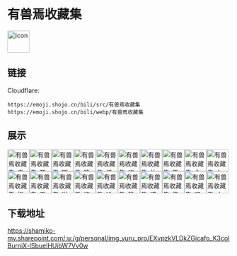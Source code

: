 # 有兽焉收藏集
<img src="https://emoji.shojo.cn/bili/src/有兽焉收藏集/icon.png" width="50" height="50" alt="icon">

## 链接
Cloudflare:
```
https://emoji.shojo.cn/bili/src/有兽焉收藏集
https://emoji.shojo.cn/bili/webp/有兽焉收藏集
```
## 展示
<img src="https://emoji.shojo.cn/bili/src/有兽焉收藏集/有兽焉收藏集-卖个萌.png" width="50" height="50" alt="有兽焉收藏集-卖个萌"><img src="https://emoji.shojo.cn/bili/src/有兽焉收藏集/有兽焉收藏集-开心.png" width="50" height="50" alt="有兽焉收藏集-开心"><img src="https://emoji.shojo.cn/bili/src/有兽焉收藏集/有兽焉收藏集-期待.png" width="50" height="50" alt="有兽焉收藏集-期待"><img src="https://emoji.shojo.cn/bili/src/有兽焉收藏集/有兽焉收藏集-晚安.png" width="50" height="50" alt="有兽焉收藏集-晚安"><img src="https://emoji.shojo.cn/bili/src/有兽焉收藏集/有兽焉收藏集-抓住小福瑞.png" width="50" height="50" alt="有兽焉收藏集-抓住小福瑞"><img src="https://emoji.shojo.cn/bili/src/有兽焉收藏集/有兽焉收藏集-吃瓜.png" width="50" height="50" alt="有兽焉收藏集-吃瓜"><img src="https://emoji.shojo.cn/bili/src/有兽焉收藏集/有兽焉收藏集-放个钩子.png" width="50" height="50" alt="有兽焉收藏集-放个钩子"><img src="https://emoji.shojo.cn/bili/src/有兽焉收藏集/有兽焉收藏集-干杯！.png" width="50" height="50" alt="有兽焉收藏集-干杯！"><img src="https://emoji.shojo.cn/bili/src/有兽焉收藏集/有兽焉收藏集-心动.png" width="50" height="50" alt="有兽焉收藏集-心动"><img src="https://emoji.shojo.cn/bili/src/有兽焉收藏集/有兽焉收藏集-左拥右抱.png" width="50" height="50" alt="有兽焉收藏集-左拥右抱"><img src="https://emoji.shojo.cn/bili/src/有兽焉收藏集/有兽焉收藏集-抱紧.png" width="50" height="50" alt="有兽焉收藏集-抱紧"><img src="https://emoji.shojo.cn/bili/src/有兽焉收藏集/有兽焉收藏集-干饭.png" width="50" height="50" alt="有兽焉收藏集-干饭"><img src="https://emoji.shojo.cn/bili/src/有兽焉收藏集/有兽焉收藏集-送你一个！.png" width="50" height="50" alt="有兽焉收藏集-送你一个！"><img src="https://emoji.shojo.cn/bili/src/有兽焉收藏集/有兽焉收藏集-吃土中.png" width="50" height="50" alt="有兽焉收藏集-吃土中"><img src="https://emoji.shojo.cn/bili/src/有兽焉收藏集/有兽焉收藏集-哈喽.png" width="50" height="50" alt="有兽焉收藏集-哈喽"><img src="https://emoji.shojo.cn/bili/src/有兽焉收藏集/有兽焉收藏集-静静地看你.png" width="50" height="50" alt="有兽焉收藏集-静静地看你"><img src="https://emoji.shojo.cn/bili/src/有兽焉收藏集/有兽焉收藏集-喵呜.png" width="50" height="50" alt="有兽焉收藏集-喵呜"><img src="https://emoji.shojo.cn/bili/src/有兽焉收藏集/有兽焉收藏集-伸个懒腰.png" width="50" height="50" alt="有兽焉收藏集-伸个懒腰"><img src="https://emoji.shojo.cn/bili/src/有兽焉收藏集/有兽焉收藏集-可爱.png" width="50" height="50" alt="有兽焉收藏集-可爱"><img src="https://emoji.shojo.cn/bili/src/有兽焉收藏集/有兽焉收藏集-小飞棍来喽.png" width="50" height="50" alt="有兽焉收藏集-小飞棍来喽">

## 下载地址

https://shamiko-my.sharepoint.com/:u:/g/personal/img_yuru_pro/EXvpzkVLDkZGicafo_K3coIBurniX-lSbuelHUibW7Vv0w